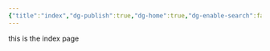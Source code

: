 ```yaml
---
{"title":"index","dg-publish":true,"dg-home":true,"dg-enable-search":false,"dg-show-local-graph":true,"dg-permalink":"home","permalink":"/home/","tags":["gardenEntry"],"dgShowLocalGraph":true,"dgPassFrontmatter":true}
---
```


this is the index page